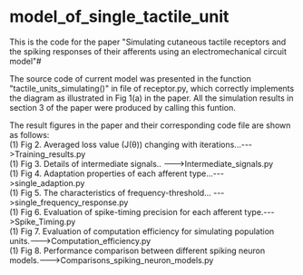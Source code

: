 # model_of_single_tactile_unit
This is the code for the paper "Simulating cutaneous tactile receptors and the spiking responses of their afferents using an electromechanical circuit model"#

The source code of current model was presented in the function "tactile_units_simulating()" in file of receptor.py, which correctly implements the diagram as illustrated in Fig 1(a) in the paper. All the simulation results in section 3 of the paper were produced by calling this funtion. 

The result figures in the paper and their corresponding code file are shown as follows:  
(1)  Fig 2. Averaged loss value (J(θ)) changing with iterations...--->Training_results.py  
(1)  Fig 3. Details of intermediate signals.. --->Intermediate_signals.py  
(1)  Fig 4. Adaptation properties of each afferent type...--->single_adaption.py  
(1)  Fig 5. The characteristics of frequency-threshold... --->single_frequency_response.py  
(1)  Fig 6. Evaluation of spike-timing precision for each afferent type.--->Spike_Timing.py  
(1)  Fig 7. Evaluation of computation efficiency for simulating population units.--->Computation_efficiency.py  
(1)  Fig 8. Performance comparison between different spiking neuron models.--->Comparisons_spiking_neuron_models.py  

